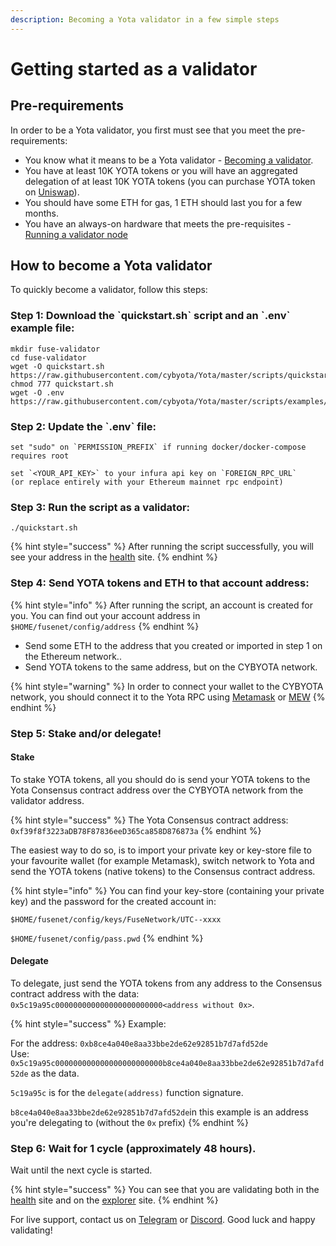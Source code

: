 ```yaml
---
description: Becoming a Yota validator in a few simple steps
---
```


# Getting started as a validator

## Pre-requirements

In order to be a Yota validator, you first must see that you meet the pre-requirements:

* You know what it means to be a Yota validator - [Becoming a validator](how-to-become-a-validator.md#what-it-means-to-be-a-validator).
* You have at least 10K YOTA tokens or you will have an aggregated delegation of at least 10K YOTA tokens \(you can purchase YOTA token on [Uniswap](https://uniswap.exchange/swap/0x970b9bb2c0444f5e81e9d0efb84c8ccdcdcaf84d)\).
* You should have some ETH for gas, 1 ETH should last you for a few months.
* You have an always-on hardware that meets the pre-requisites - [Running a validator node](run-your-own-validator.md#pre-requisites)

## How to become a Yota validator

To quickly become a validator, follow this steps:

### Step 1: Download the \`quickstart.sh\` script and an \`.env\` example file:

```text
mkdir fuse-validator
cd fuse-validator
wget -O quickstart.sh https://raw.githubusercontent.com/cybyota/Yota/master/scripts/quickstart.sh
chmod 777 quickstart.sh
wget -O .env https://raw.githubusercontent.com/cybyota/Yota/master/scripts/examples/.env.validator.example
```

### Step 2: Update the \`.env\` file:

```text
set "sudo" on `PERMISSION_PREFIX` if running docker/docker-compose requires root

set `<YOUR_API_KEY>` to your infura api key on `FOREIGN_RPC_URL`
(or replace entirely with your Ethereum mainnet rpc endpoint)
```

### Step 3: Run the script as a validator:

```text
./quickstart.sh
```

{% hint style="success" %}
After running the script successfully, you will see your address in the [health](https://status.cybyotascan.com/) site.
{% endhint %}

### Step 4: **Send YOTA tokens and ETH to that account address:**

{% hint style="info" %}
After running the script, an account is created for you. You can find out your account address in `$HOME/fusenet/config/address`
{% endhint %}

* Send some ETH to the address that you created or imported in step 1 on the Ethereum network..
* Send YOTA tokens to the same address, but on the CYBYOTA network.

{% hint style="warning" %}
In order to connect your wallet to the CYBYOTA network, you should connect it to the Yota RPC using [Metamask](../../how-to-add-fuse-to-your-metamask.md) or [MEW](../../how-to-add-fuse-network-to-mew.md)
{% endhint %}

### Step 5: Stake and/or delegate!

#### Stake

To stake YOTA tokens, all you should do is send your YOTA tokens to the Yota Consensus contract address over the CYBYOTA network from the validator address.

{% hint style="success" %}
The Yota Consensus contract address: `0xf39f8f3223aDB78F87836eeD365ca858D876873a`
{% endhint %}

The easiest way to do so, is to import your private key or key-store file to your favourite wallet \(for example Metamask\), switch network to Yota and send the YOTA tokens \(native tokens\) to the Consensus contract address.

{% hint style="info" %}
You can find your key-store \(containing your private key\) and the password for the created account in:

`$HOME/fusenet/config/keys/FuseNetwork/UTC--xxxx`

`$HOME/fusenet/config/pass.pwd`
{% endhint %}

#### Delegate

To delegate, just send the YOTA tokens from any address to the Consensus contract address with the data: `0x5c19a95c000000000000000000000000<address without 0x>`.

{% hint style="success" %}
Example:

For the address: `0xb8ce4a040e8aa33bbe2de62e92851b7d7afd52de`  
Use: `0x5c19a95c000000000000000000000000b8ce4a040e8aa33bbe2de62e92851b7d7afd52de` as the data.

`5c19a95c` is for the `delegate(address)` function signature.

`b8ce4a040e8aa33bbe2de62e92851b7d7afd52de`in this example is an address you're delegating to \(without the `0x` prefix\)
{% endhint %}

### Step 6: Wait for 1 cycle \(approximately 48 hours\).

Wait until the next cycle is started.

{% hint style="success" %}
You can see that you are validating both in the [health](https://status.cybyotascan.com/) site and on the [explorer](https://cybyotascan.com) site.
{% endhint %}

For live support, contact us on [Telegram](https://t.me/) or [Discord](https://discord.gg/). Good luck and happy validating!

